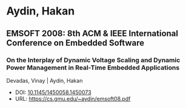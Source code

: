 # Aydin, Hakan

## EMSOFT 2008: 8th ACM & IEEE International Conference on Embedded Software

### On the Interplay of Dynamic Voltage Scaling and Dynamic Power Management in Real-Time Embedded Applications
Devadas, Vinay | Aydin, Hakan
* DOI: [10.1145/1450058.1450073](https://doi.org/10.1145/1450058.1450073)
* URL: <https://cs.gmu.edu/~aydin/emsoft08.pdf>

